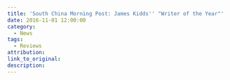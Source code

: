 ```yaml
---
title: 'South China Morning Post: James Kidds'' "Writer of the Year"'
date: 2016-11-01 12:00:00
category:
  - News
tags:
  - Reviews
attribution:
link_to_original:
description:
---
```

